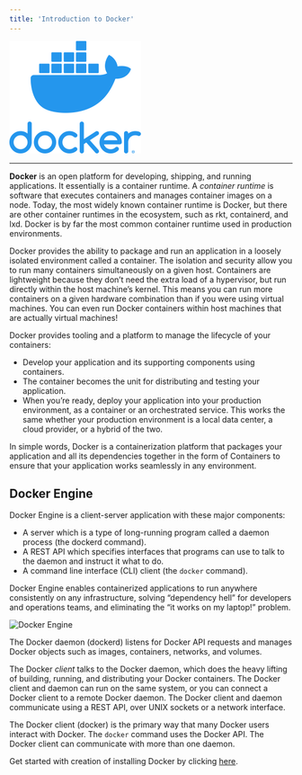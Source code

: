 ```yaml
---
title: 'Introduction to Docker'
---
```


![Docker Logo](../img/docker.png)

<p></p>

---

<p></p>

**Docker** is an open platform for developing, shipping, and running applications. It essentially is a container runtime. A _container runtime_ is software that executes containers and manages container images on a node. Today, the most widely known container runtime is Docker, but there are other container runtimes in the ecosystem, such as rkt, containerd, and lxd. Docker is by far the most common container runtime used in production environments. 

Docker provides the ability to package and run an application in a loosely isolated environment called a container. The isolation and security allow you to run many containers simultaneously on a given host. Containers are lightweight because they don’t need the extra load of a hypervisor, but run directly within the host machine’s kernel. This means you can run more containers on a given hardware combination than if you were using virtual machines. You can even run Docker containers within host machines that are actually virtual machines!

Docker provides tooling and a platform to manage the lifecycle of your containers:

* Develop your application and its supporting components using containers.
* The container becomes the unit for distributing and testing your application.
* When you’re ready, deploy your application into your production environment, as a container or an orchestrated service. This works the same whether your production environment is a local data center, a cloud provider, or a hybrid of the two.

In simple words, Docker is a containerization platform that packages your application and all its dependencies together in the form of Containers to ensure that your application works seamlessly in any environment.

## Docker Engine

Docker Engine is a client-server application with these major components:

* A server which is a type of long-running program called a daemon process (the dockerd command).
* A REST API which specifies interfaces that programs can use to talk to the daemon and instruct it what to do.
* A command line interface (CLI) client (the `docker` command).

Docker Engine enables containerized applications to run anywhere consistently on any infrastructure, solving “dependency hell” for developers and operations teams, and eliminating the “it works on my laptop!” problem.

![Docker Engine](https://docs.docker.com/engine/images/engine-components-flow.png)

The Docker daemon (dockerd) listens for Docker API requests and manages Docker objects such as images, containers, networks, and volumes. 

The Docker _client_ talks to the Docker daemon, which does the heavy lifting of building, running, and distributing your Docker containers. The Docker client and daemon can run on the same system, or you can connect a Docker client to a remote Docker daemon. The Docker client and daemon communicate using a REST API, over UNIX sockets or a network interface.

The Docker client (docker) is the primary way that many Docker users interact with Docker. The `docker` command uses the Docker API. The Docker client can communicate with more than one daemon.

Get started with creation of installing Docker by clicking [here](install-docker.md).